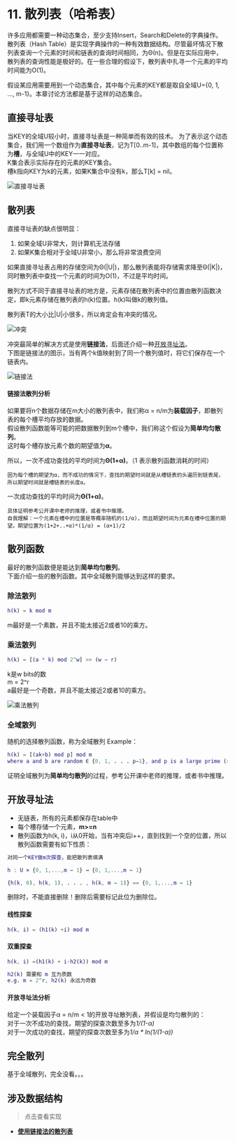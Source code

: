 # 11. 散列表（哈希表）

许多应用都需要一种动态集合，至少支持Insert，Search和Delete的字典操作。  
散列表（Hash Table）是实现字典操作的一种有效数据结构。尽管最坏情况下散列表查询一个元素的时间和链表的查询时间相同，为Θ(n)。但是在实际应用中，散列表的查询性能是极好的。在一些合理的假设下，散列表中扎寻一个元素的平均时间能为Ο(1)。  
  
假设某应用需要用到一个动态集合，其中每个元素的KEY都是取自全域U={0, 1, ..., m-1}。本章讨论方法都是基于这样的动态集合。

## 直接寻址表

当KEY的全域U较小时，直接寻址表是一种简单而有效的技术。 
为了表示这个动态集合，我们用一个数组作为**直接寻址表**，记为T[0..m-1]，其中数组的每个位置称为**槽**，与全域U中的KEY一一对应。  
K集合表示实际存在的元素的KEY集合。  
槽k指向KEY为k的元素，如果K集合中没有k，那么T[k] = nil。

![直接寻址表](/.res/11_1.PNG)  

## 散列表

直接寻址表的缺点很明显：  
1. 如果全域U非常大，则计算机无法存储  
2. 如果K集合相对于全域U非常小，那么将非常浪费空间  

如果直接寻址表占用的存储空间为Θ(|U|)，那么散列表能将存储需求降至Θ(|K|)，同时散列表中查找一个元素的时间为Ο(1)，不过是平均时间。  

散列方式不同于直接寻址表的地方是，元素存储在散列表中的位置由散列函数决定，即k元素存储在散列表的h(k)位置。h(k)叫做k的散列值。  

散列表T的大小比|U|小很多，所以肯定会有冲突的情况。  

![冲突](/.res/11_2.PNG)  

冲突最简单的解决方式是使用**链接法**，后面还介绍一种[开放寻址法](#开放寻址法)。  
下图是链接法的图示，当有两个k值映射到了同一个散列值时，将它们保存在一个链表内。

![链接法](/.res/11_3.PNG)  

#### 链接法散列分析

如果要将n个数据存储在m大小的散列表中，我们称α = n/m为**装载因子**，即散列表的每个槽平均存放的数据。  
假设散列函数能等可能的把数据散列到m个槽中，我们称这个假设为**简单均匀散列**。  
这时每个槽存放元素个数的期望值为**α**。  
  
所以，一次不成功查找的平均时间为**Θ(1+α)**。（1 表示散列函数消耗的时间） 
```
因为每个槽的期望为α，而不成功的情况下，查找的期望时间就是从槽链表的头遍历到链表尾，所以期望时间就是槽链表的长度α。
```
一次成功查找的平均时间为**Θ(1+α)**。 
```
具体证明参考公开课中老师的推理，或者书中推理。
自我理解：一个元素在槽中的位置是等概率随机的(1/α)，而且期望时间为元素在槽中位置的期望。期望位置为(1+2+..+α)*(1/α) = (α+1)/2
```

## 散列函数

最好的散列函数便是能达到**简单均匀散列**。  
下面介绍一些的散列函数。其中全域散列能够达到这样的要求。

### 除法散列
``` matlab
h(k) = k mod m
```
m最好是一个素数，并且不能太接近2或者10的乘方。

### 乘法散列
``` matlab
h(k) = [(a * k) mod 2^w] >> (w − r)
```
k是w bits的数  
m = 2^r  
a最好是一个奇数，并且不能太接近2或者10的乘方。

![乘法散列](/.res/11_MH.PNG)  

### 全域散列
随机的选择散列函数，称为全域散列
Example：
``` matlab
h(k) = [(ak+b) mod p] mod m 
where a and b are random ∈ {0, 1, . . . p−1}, and p is a large prime (> |U|).
```
证明全域散列为**简单均匀散列**的过程，参考公开课中老师的推理，或者书中推理。  

## 开放寻址法

* 无链表，所有的元素都保存在table中
* 每个槽存储一个元素，**m>=n**
* 散列函数为h(k, i)，i从0开始，当有冲突后i++，直到找到一个空的位置，所以散列函数需要有如下性质：
``` matlab
对同一个KEY做m次探查，能把散列表填满

h : U × {0, 1,...,m − 1} → {0, 1,...,m − 1}

{h(k, 0), h(k, 1), . . . , h(k, m − 1)} == {0, 1,...,m − 1}
```

删除时，不能直接删除！删除后需要标记此位为删除位。

#### 线性探查
``` matlab
h(k, i) = (h1(k) +i) mod m
```

#### 双重探查
``` matlab
h(k, i) =(h1(k) + i·h2(k)) mod m

h2(k) 需要和 m 互为质数
e.g. m = 2^r, h2(k) 永远为奇数
```

#### 开放寻址法分析
给定一个装载因子α = n/m < 1的开放寻址散列表，并假设是均匀散列的：  
对于一次不成功的查找，期望的探查次数至多为*1/(1-α)*  
对于一次成功的查找，期望的探查次数至多为*1/α * ln(1/(1-α))*

## 完全散列

基于全域散列，完全没看。。。

## 涉及数据结构
> 点击查看实现
+ **[使用链接法的散列表](/Code/Algorithms/A-11-3-Hashing/Hashing.h)** 
